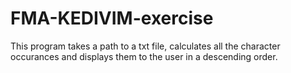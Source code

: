 # FMA-KEDIVIM-exercise
This program takes a path to a txt file,
calculates all the character occurances
and displays them to the user in a
descending order.
